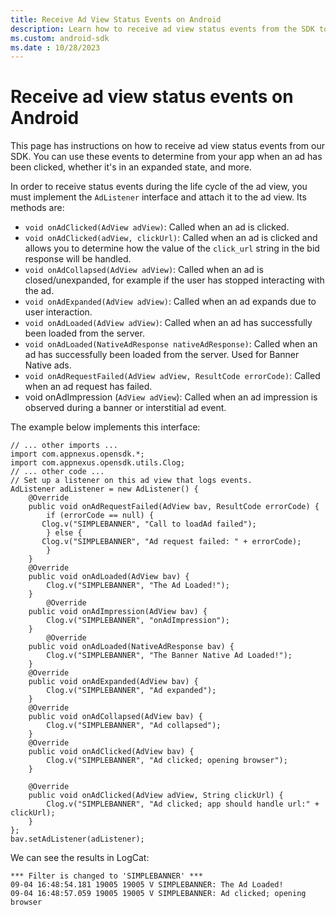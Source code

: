 ```yaml
---
title: Receive Ad View Status Events on Android
description: Learn how to receive ad view status events from the SDK to determine ad clicks and expanded state. Implement AdListener interface and attach it to ad view.
ms.custom: android-sdk
ms.date : 10/28/2023
---
```


# Receive ad view status events on Android

This page has instructions on how to receive ad view status events from our SDK. You can use these events to determine from your app when an ad has been clicked, whether it's in an expanded state, and more.

In order to receive status events during the life cycle of the ad view, you must implement the `AdListener` interface and attach it to the ad view. Its methods are:

- `void onAdClicked(AdView adView)`: Called when an ad is clicked.
- `void onAdClicked(adView, clickUrl)`: Called when an ad is clicked and allows you to determine how the value of the `click_url` string in the bid response will be handled.
- `void onAdCollapsed(AdView adView)`: Called when an ad is closed/unexpanded, for example if the user has stopped interacting with the ad.
- `void onAdExpanded(AdView adView)`: Called when an ad expands due to user interaction.
- `void onAdLoaded(AdView adView)`: Called when an ad has successfully been loaded from the server.
- `void onAdLoaded(NativeAdResponse nativeAdResponse)`: Called when an ad has successfully been loaded from the server. Used for Banner Native ads.
- `void onAdRequestFailed(AdView adView, ResultCode errorCode)`: Called when an ad request has failed.
- void onAdImpression (`AdView adView`): Called when an ad impression is observed during a banner or interstitial ad event.

The example below implements this interface:

```
// ... other imports ...
import com.appnexus.opensdk.*;
import com.appnexus.opensdk.utils.Clog;
// ... other code ...
// Set up a listener on this ad view that logs events.
AdListener adListener = new AdListener() {
    @Override
    public void onAdRequestFailed(AdView bav, ResultCode errorCode) {
        if (errorCode == null) {
       Clog.v("SIMPLEBANNER", "Call to loadAd failed");
        } else {
       Clog.v("SIMPLEBANNER", "Ad request failed: " + errorCode);
        }
    }
    @Override
    public void onAdLoaded(AdView bav) {
        Clog.v("SIMPLEBANNER", "The Ad Loaded!");
    }   
        @Override
    public void onAdImpression(AdView bav) {
        Clog.v("SIMPLEBANNER", "onAdImpression");
    }       
        @Override
    public void onAdLoaded(NativeAdResponse bav) {
        Clog.v("SIMPLEBANNER", "The Banner Native Ad Loaded!");
    }
    @Override
    public void onAdExpanded(AdView bav) {
        Clog.v("SIMPLEBANNER", "Ad expanded");
    }
    @Override
    public void onAdCollapsed(AdView bav) {
        Clog.v("SIMPLEBANNER", "Ad collapsed");
    }
    @Override
    public void onAdClicked(AdView bav) {
        Clog.v("SIMPLEBANNER", "Ad clicked; opening browser");
    }
 
    @Override
    public void onAdClicked(AdView adView, String clickUrl) {
        Clog.v("SIMPLEBANNER", "Ad clicked; app should handle url:" + clickUrl);
    }
};
bav.setAdListener(adListener);
```

We can see the results in LogCat:

```
*** Filter is changed to 'SIMPLEBANNER' ***
09-04 16:48:54.181 19005 19005 V SIMPLEBANNER: The Ad Loaded!
09-04 16:48:57.059 19005 19005 V SIMPLEBANNER: Ad clicked; opening browser    
```
